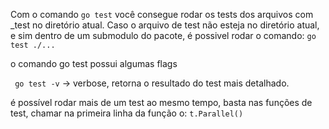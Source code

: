 Com o comando ```go test``` você consegue rodar os tests dos arquivos com _test no diretório atual.
Caso o arquivo de test não esteja no diretório atual, e sim dentro de um submodulo do pacote, é possivel rodar o comando:
```go test ./...```

o comando go test possui algumas flags

``` go test -v``` -> verbose, retorna o resultado do test mais detalhado.


é possível rodar mais de um test ao mesmo tempo, basta nas funções de test, chamar na primeira linha da função o:
    ```t.Parallel()```